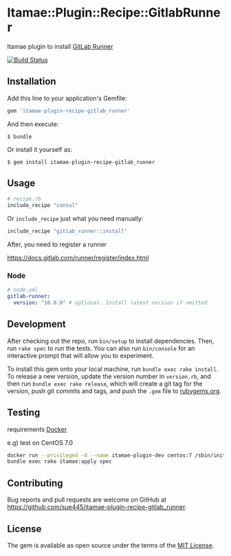 # Itamae::Plugin::Recipe::GitlabRunner

Itamae plugin to install [GitLab Runner](https://docs.gitlab.com/runner/)

[![Build Status](https://travis-ci.org/sue445/itamae-plugin-recipe-gitlab_runner.svg?branch=master)](https://travis-ci.org/sue445/itamae-plugin-recipe-gitlab_runner)

## Installation

Add this line to your application's Gemfile:

```ruby
gem 'itamae-plugin-recipe-gitlab_runner'
```

And then execute:

    $ bundle

Or install it yourself as:

    $ gem install itamae-plugin-recipe-gitlab_runner

## Usage

```ruby
# recipe.rb
include_recipe "consul"
```

Or `include_recipe` just what you need manually:

```ruby
include_recipe "gitlab_runner::install"
```

After, you need to register a runner

https://docs.gitlab.com/runner/register/index.html

### Node

```yml
# node.yml
gitlab-runner:
  version: "10.0.0" # optional. Install latest version if omitted
```

## Development

After checking out the repo, run `bin/setup` to install dependencies. Then, run `rake spec` to run the tests. You can also run `bin/console` for an interactive prompt that will allow you to experiment.

To install this gem onto your local machine, run `bundle exec rake install`. To release a new version, update the version number in `version.rb`, and then run `bundle exec rake release`, which will create a git tag for the version, push git commits and tags, and push the `.gem` file to [rubygems.org](https://rubygems.org).

## Testing
requirements [Docker](https://www.docker.com/)

e.g) test on CentOS 7.0

```sh
docker run --privileged -d --name itamae-plugin-dev centos:7 /sbin/init
bundle exec rake itamae:apply spec
```

## Contributing

Bug reports and pull requests are welcome on GitHub at https://github.com/sue445/itamae-plugin-recipe-gitlab_runner.

## License

The gem is available as open source under the terms of the [MIT License](https://opensource.org/licenses/MIT).
